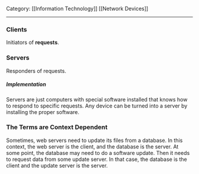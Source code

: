 Category: [[Information Technology]] [[Network Devices]]
___
### Clients
Initiators of **requests**.

### Servers
Responders of requests. 
##### Implementation
Servers are just computers with special software installed that knows how to respond to specific requests. Any device can be turned into a server by installing the proper software. 

### The Terms are Context Dependent
Sometimes, web servers need to update its files from a database. In this context, the web server is the client, and the database is the server. 
At some point, the database may need to do a software update. Then it needs to request data from some update server. In that case, the database is the client and the update server is the server. 

